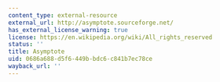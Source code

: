```yaml
---
content_type: external-resource
external_url: http://asymptote.sourceforge.net/
has_external_license_warning: true
license: https://en.wikipedia.org/wiki/All_rights_reserved
status: ''
title: Asymptote
uid: 0686a688-d5f6-449b-bdc6-c841b7ec78ce
wayback_url: ''
---
```

